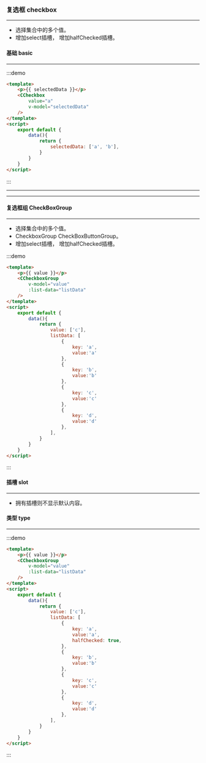 ### 复选框 checkbox
---
  <ul>
    <li>选择集合中的多个值。</li>
    <li>增加select插槽， 增加halfChecked插槽。</li>
  </ul>

#### 基础 basic
---

:::demo
```html
<template>
    <p>{{ selectedData }}</p>
    <CCheckbox
        value="a"
        v-model="selectedData"
    />
</template>
<script>
    export default {
        data(){
            return {
                selectedData: ['a', 'b'],
            }
        }
    }
</script>
```
:::


----
----


#### 复选框组 CheckBoxGroup
---
  <ul>
    <li>选择集合中的多个值。</li>
    <li>CheckboxGroup CheckBoxButtonGroup。</li>
    <li>增加select插槽， 增加halfChecked插槽。</li>
  </ul>

:::demo
```html
<template>
    <p>{{ value }}</p>
    <CCheckboxGroup
        v-model="value"
        :list-data="listData"
    />
</template>
<script>
    export default {
        data(){
            return {
                value: ['c'],
                listData: [
                    {
                        key: 'a',
                        value:'a'
                    },
                    {
                        key: 'b',
                        value:'b'
                    },
                    {
                        key: 'c',
                        value:'c'
                    },
                    {
                        key: 'd',
                        value:'d'
                    },
                ],
            }
        }
    }
</script>
```
:::

#### 插槽 slot
---
  <ul>
    <li>拥有插槽则不显示默认内容。</li>
  </ul>

#### 类型 type
---

:::demo
```html
<template>
    <p>{{ value }}</p>
    <CCheckboxGroup
        v-model="value"
        :list-data="listData"
    />
</template>
<script>
    export default {
        data(){
            return {
                value: ['c'],
                listData: [
                    {
                        key: 'a',
                        value:'a',
                        halfChecked: true,
                    },
                    {
                        key: 'b',
                        value:'b'
                    },
                    {
                        key: 'c',
                        value:'c'
                    },
                    {
                        key: 'd',
                        value:'d'
                    },
                ],
            }
        }
    }
</script>
```
:::
